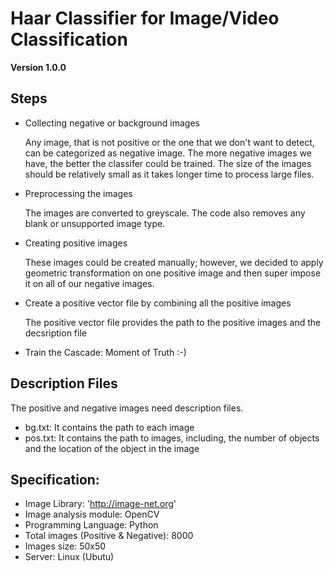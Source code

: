 # Haar Classifier for Image/Video Classification

**Version 1.0.0**

Steps
---

* Collecting negative or background images

	Any image, that is not positive or the one that we don't want to detect, can be categorized as negative image. The more negative images we have, the better the classifer could be trained. The size of the images should be relatively small as it takes longer time to process large files.

* Preprocessing the images

	The images are converted to greyscale. The code also removes any blank or unsupported image type.

* Creating positive images

	These images could be created manually; however, we decided to apply geometric transformation on one positive image and then super impose it on all of our negative images. 

* Create a positive vector file by combining all the positive images

	The positive vector file provides the path to the positive images and the decsription file

* Train the Cascade: Moment of Truth :-)


Description Files
---

The positive and negative images need description files.
* bg.txt: It contains the path to each image
* pos.txt: It contains the path to images, including, the number of objects and the location of the object in the image

Specification: 
---

* Image Library: 'http://image-net.org'
* Image analysis module: OpenCV
* Programming Language: Python
* Total images (Positive & Negative): 8000
* Images size: 50x50
* Server: Linux (Ubutu)

